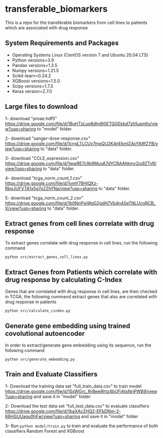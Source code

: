 # transferable_biomarkers

This is a repo for the transferable biomarkers from cell lines to patients which are associated with drug response

## System Requirements and Packages
* Operating Systems Linux (CentOS version 7 and Ubuntu 20.04 LTS)
* Python versions=3.9
* Pandas versions=1.3.5
* Numpy versions=1.21.5
* Scikit-learn=0.24.2
* XGBoost versions=1.5.0
* Scipy versions=1.7.3
* Keras version=2.7.0

## Large files to download
1- download "proae.hdf5" https://drive.google.com/file/d/1BuHTzLuq8dhd90ETQGEkbd7zh1uamIty/view?usp=sharing to "model" folder.

2- download "sanger-dose-response.csv" https://drive.google.com/file/d/1cngLTLCUv7mpQU2K4nEkmlZAcYA9fZYB/view?usp=sharing to "data" folder.

3- download "CCLE_expression.csv" https://drive.google.com/file/d/1wwRE7c9k9MuvA7dYCRAAhkmv2ju9ZTvR/view?usp=sharing to "data" folder.

4- download "tcga_norm_count_1.csv" https://drive.google.com/file/d/1ymY78HIQXz-RbqJUFVTA1x5g7o2ZhYNa/view?usp=sharing to "data" folder.

5- download "tcga_norm_count_2.csv" https://drive.google.com/file/d/1b0NnPwWgG2gdH7Vb4n4SeTNLUcnRCB_X/view?usp=sharing to "data" folder.



## Extract genes from cell lines correlate with drug response

To extract genes correlate with drug response in cell lines, run the following command

```python src/extract_genes_cell_lines.py```

## Extract Genes from Patients which correlate with drug response by calculating C-Index

Genes that are correlated with drug response in cell lines, are then checked in TCGA, the following command extract genes that also are correlated with drug response in patients

```python src/calculate_cindex.py```

## Generate gene embedding using trained covolutional autoencoder

In order to extract/generate gene embedding using its sequence, run the following command

```python src/generate_embedding.py```

## Train and Evaluate Classifiers

1- Download the training data set "full_train_data.csv" to train model https://drive.google.com/file/d/1SsWGrc_RrBeeiRrtz4bUFiAtxNrjPWB9/view?usp=sharing and save it in "model" folder

2- Download the test data set "full_test_data.csv" to evaluate classifiers https://drive.google.com/file/d/1baXAcZHQ2-EFbDNm-2-66HGUUagu0hFw/view?usp=sharing and save it in "model" folder

3- Run ```python model/train.py``` to train and evaluate the performance of both classifiers Random Forest and XGBoost

